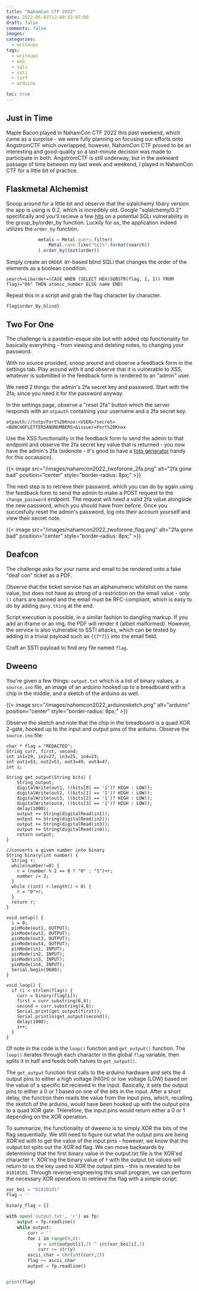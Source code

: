 ```yaml
---
title: "NahamCon CTF 2022"
date: 2022-05-02T12:40:52-07:00
draft: false
comments: false
images:
categories:
  - writeups
tags: 
  - writeups
  - web
  - sqli
  - ssti
  - csrf
  - arduino

toc: true
---
```


## Just in Time

Maple Bacon played in NahamCon CTF 2022 this past weekend, which came as a surprise - we were fully planning on focusing our efforts onto AngstromCTF which overlapped, however, NahamCon CTF proved to be an interesting and good-quality so a last-minute decision was made to participate in both. AngstromCTF is still underway, but in the awkward passage of time between my last week and weekend, I played in NahamCon CTF for a little bit of practice. 

## Flaskmetal Alchemist

Snoop around for a little bit and observe that the sqlalchemy libary version the app is using is 0.2, which is incredibly old. Google "sqlalchemy/0.2" specifically and you'll recieve a few [hits](https://security.snyk.io/vuln/SNYK-PYTHON-SQLALCHEMY-173678) on a potential SQLi vulnerability in the group_by/order_by function. Luckily for us, the application indeed utilizes the `order_by` function. 

```js
            metals = Metal.query.filter(
                Metal.name.like("%{}%".format(search))
            ).order_by(text(order))
```

Simply create an `ORDER BY`-based blind SQLi that changes the order of the elements as a boolean condition. 

```
search=Li&order=(CASE WHEN (SELECT HEX(SUBSTR(flag, 1, 1)) FROM flag)="66" THEN atomic_number ELSE name END)
```

Repeat this in a script and grab the flag character by character. 

`flag{order_By_blind}`

## Two For One 

The challenge is a pastebin-esque site but with added otp functionality for basically everything - from viewing and deleting notes, to changing your password.

With no source provided, snoop around and observe a feedback form in the settings tab. Play around with it and observe that it is vulnerable to XSS, whatever is submitted in the feedback form is rendered to an "admin" user. 

We need 2 things: the admin's 2fa secret key and password. Start with the 2fa, since you need it for the password anyway. 

In the settings page, observe a "reset 2fa" button which the server responds with an `otpauth` containing your username and a 2fa secret key. 

```
otpauth://totp/Fort%20Knox:<USER>?secret=<BUNCHOFLETTERSANDNUMBERS>&issuer=Fort%20Knox
```

Use the XSS functionality in the feedback form to send the admin to that endpoint and observe the 2fa secret key value that is returned - you now have the admin's 2fa (sidenote - it's good to have a [totp generator](https://totp.danhersam.com/) handy for this occassion).

{{< image src="/images/nahamcon2022_twoforone_2fa.png" alt="2fa gone bad" position="center" style="border-radius: 8px;" >}}

The next step is to retrieve their password, which you can do by again using the feedback form to send the admin to make a POST request to the `change_password` endpoint. The request will need a valid 2fa value alongside the new password, which you should have from before. Once you succesfully reset the admin's password, log into their account yourself and view their secret note. 

{{< image src="/images/nahamcon2022_twoforone_flag.png" alt="2fa gone bad" position="center" style="border-radius: 8px;" >}}

## Deafcon 

The challenge asks for your name and email to be rendered onto a fake "deaf con" ticket as a PDF.

Observe that the ticket service has an alphanumeric whitelist on the name value, but does not have as strong of a restriction on the email value - only `()` chars are banned and the email must be RFC-compliant, which is easy to do by adding `@any.thing` at the end.

Script execution is possible, in a similar fashion to dangling markup. If you add an iframe or an img, the PDF will render it (albeit malformed). However, the service is also vulnerable to SSTI attacks, which can be tested by adding in a trivial payload such as `{{7*7}}` into the email field. 

Craft an SSTI payload to find any file named `flag`. 

## Dweeno

You're given a few things: `output.txt` which is a list of binary values, a `source.ino` file, an image of an arduino hooked up to a breadboard with a chip in the middle, and a sketch of the arduino as well. 

{{< image src="/images/nahamcon2022_arduinosketch.png" alt="arduino" position="center" style="border-radius: 8px;" >}}

Observe the sketch and note that the chip in the breadboard is a quad XOR 2-gate, hooked up to the input and output pins of the arduino. Observe the `source.ino` file: 

```
char * flag = "REDACTED";
String curr, first, second;
int in1=29, in2=27, in3=25, in4=23;
int out1=53, out2=51, out3=49, out4=47;
int i;

String get_output(String bits) {
    String output;
    digitalWrite(out1, ((bits[0] == '1')? HIGH : LOW));
    digitalWrite(out2, ((bits[1] == '1')? HIGH : LOW));
    digitalWrite(out3, ((bits[2] == '1')? HIGH : LOW));
    digitalWrite(out4, ((bits[3] == '1')? HIGH : LOW));
    delay(1000);
    output += String(digitalRead(in1));
    output += String(digitalRead(in2));
    output += String(digitalRead(in3));
    output += String(digitalRead(in4));
    return output;
}

//converts a given number into binary
String binary(int number) {
  String r;
  while(number!=0) {
    r = (number % 2 == 0 ? "0" : "1")+r; 
    number /= 2;
  }
  while ((int) r.length() < 8) {
    r = "0"+r;
  }
  return r;
}

void setup() {
  i = 0;
  pinMode(out1, OUTPUT);
  pinMode(out2, OUTPUT);
  pinMode(out3, OUTPUT);
  pinMode(out4, OUTPUT);
  pinMode(in1, INPUT);
  pinMode(in2, INPUT);
  pinMode(in3, INPUT);
  pinMode(in4, INPUT);
  Serial.begin(9600);
}

void loop() {
  if (i < strlen(flag)) {
    curr = binary(flag[i]);
    first = curr.substring(0,4);
    second = curr.substring(4,8);
    Serial.print(get_output(first));
    Serial.println(get_output(second));
    delay(1000);
    i++;
  }
}
```

Of note in the code is the `loop()` function and `get_output()` function. The `loop()` iterates through each character in the global `flag` variable, then splits it in half and feeds both halves to `get_output()`.

The `get_output` function first calls to the arduino hardware and sets the 4 output pins to either a high voltage (HIGH) or low voltage (LOW) based on the value of a specific bit recieved in the input. Basically, it sets the output pins to either a 0 or 1 based on one of the bits in the input. 
After a short delay, the function then reads the value from the input pins, which, recalling the sketch of the arduino, would have been hooked up with the output pins to a quad XOR gate. THerefore, the input pins would return either a 0 or 1 depending on the XOR operation. 

To summarize, the functionality of dweeno is to simply XOR the bits of the flag sequentially. We still need to figure out what the output pins are being XOR'ed with to get the value of the input pins - however, we know that the output.txt spits out the XOR'ed flag. We can move backwards by determining that the first binary value in the output.txt file is the XOR'ed character `f`. XOR'ing the binary value of `f` with the output.txt values will return to us the key used to XOR the output pins - this is revealed to be `01010101`. Through reverse-engineering this small program, we can perform the necessary XOR operations to retrieve the flag with a simple script: 

```py
xor_boi = "01010101"
flag = ''

binary_flag = []

with open('output.txt', 'r') as fp:
	output = fp.readline()
	while output:
		curr = ''
		for i in range(0,8):
			y = int(output[i],2) ^ int(xor_boi[i],2)
			curr += str(y)
		ascii_char = chr(int(curr,2))
		flag += ascii_char
		output = fp.readline()


print(flag)

```